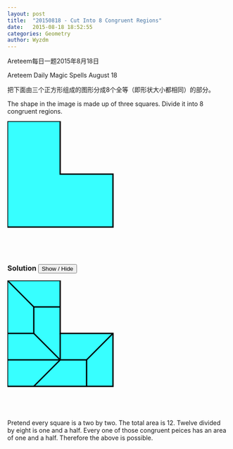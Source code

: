 ```yaml
---
layout: post
title:  "20150818 - Cut Into 8 Congruent Regions"
date:   2015-08-18 18:52:55
categories: Geometry
author: Wyzdm
---
```

Areteem每日一题2015年8月18日

Areteem Daily Magic Spells August 18

<problem>
把下面由三个正方形组成的图形分成8个全等（即形状大小都相同）的部分。
<p>
The shape in the image is made up of three squares. Divide it into 8 congruent regions.
</p>

<svg width="300" height="300">
  <polyline points="120,0 120,120 240,120 240,240 0,240 0,0 120,0" style="fill:rgb(55,255,255);stroke-width:3;stroke:rgb(0,0,0)" />

</svg>
</problem>


### Solution <button>Show / Hide</button>

<solution>

<svg width="300" height="300">
  <polyline points="120,0 120,120 240,120 240,240 0,240 0,0 120,0" style="fill:rgb(55,255,255);stroke-width:3;stroke:rgb(0,0,0)" />
  <line x1="0" y1="0" x2="60" y2="60" style="stroke:rgb(0,0,0);stroke-width:3" />
  <line x1="60" y1="120" x2="60" y2="60" style="stroke:rgb(0,0,0);stroke-width:3" />
  <line x1="60" y1="120" x2="0" y2="120" style="stroke:rgb(0,0,0);stroke-width:3" />
  <line x1="120" y1="60" x2="60" y2="60" style="stroke:rgb(0,0,0);stroke-width:3" />
  <line x1="60" y1="120" x2="120" y2="180" style="stroke:rgb(0,0,0);stroke-width:3" />
  <line x1="120" y1="120" x2="120" y2="180" style="stroke:rgb(0,0,0);stroke-width:3" />
  <line x1="0" y1="180" x2="120" y2="180" style="stroke:rgb(0,0,0);stroke-width:3" />
  <line x1="60" y1="240" x2="120" y2="180" style="stroke:rgb(0,0,0);stroke-width:3" />
  <line x1="180" y1="180" x2="120" y2="180" style="stroke:rgb(0,0,0);stroke-width:3" />
  <line x1="180" y1="180" x2="180" y2="240" style="stroke:rgb(0,0,0);stroke-width:3" />
  <line x1="180" y1="180" x2="240" y2="120" style="stroke:rgb(0,0,0);stroke-width:3" />
  </svg>
  <p>
  Pretend every square is a two by two. The total area is 12. Twelve divided by eight is one and a half. Every one of those congruent peices has an area of one and a half. Therefore the above is possible.
</p>

</solution>


